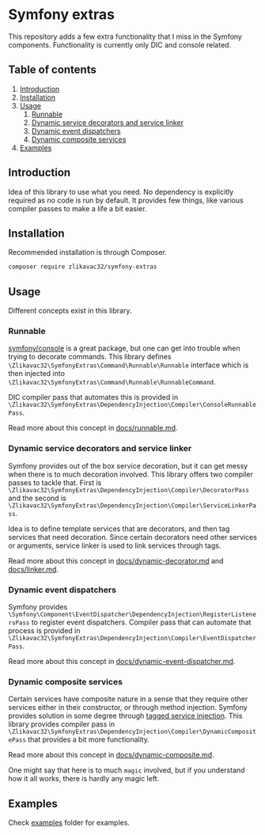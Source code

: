 # Symfony extras

This repository adds a few extra functionality that I miss in the Symfony components. Functionality is currently only DIC and console related.

## Table of contents

1. [Introduction](#introduction)
1. [Installation](#installation)
1. [Usage](#usage)
    1. [Runnable](#runnable)
    1. [Dynamic service decorators and service linker](#dynamic-service-decorators-and-service-linker)
    1. [Dynamic event dispatchers](#dynamic-event-dispatchers)
    1. [Dynamic composite services](#dynamic-composite-services)
1. [Examples](#examples)

## Introduction

Idea of this library to use what you need. No dependency is explicitly required as no code is run by default. It provides few things, like various compiler passes to make a life a bit easier.

## Installation

Recommended installation is through Composer.

```bash
composer require zlikavac32/symfony-extras
```

## Usage

Different concepts exist in this library.

### Runnable

[symfony/console](https://github.com/symfony/console) is a great package, but one can get into trouble when trying to decorate commands. This library defines `\Zlikavac32\SymfonyExtras\Command\Runnable\Runnable` interface which is then injected into `\Zlikavac32\SymfonyExtras\Command\Runnable\RunnableCommand`.

DIC compiler pass that automates this is provided in `\Zlikavac32\SymfonyExtras\DependencyInjection\Compiler\ConsoleRunnablePass`.

Read more about this concept in [docs/runnable.md](docs/runnable.md).

### Dynamic service decorators and service linker

Symfony provides out of the box service decoration, but it can get messy when there is to much decoration involved. This library offers two compiler passes to tackle that. First is `\Zlikavac32\SymfonyExtras\DependencyInjection\Compiler\DecoratorPass` and the second is `\Zlikavac32\SymfonyExtras\DependencyInjection\Compiler\ServiceLinkerPass`.

Idea is to define template services that are decorators, and then tag services that need decoration. Since certain decorators need other services or arguments, service linker is used to link services through tags.

Read more about this concept in [docs/dynamic-decorator.md](docs/dynamic-decorator.md) and [docs/linker.md](docs/linker.md).

### Dynamic event dispatchers

Symfony provides `\Symfony\Component\EventDispatcher\DependencyInjection\RegisterListenersPass` to register event dispatchers. Compiler pass that can automate that process is provided in `\Zlikavac32\SymfonyExtras\DependencyInjection\Compiler\EventDispatcherPass`.

Read more about this concept in [docs/dynamic-event-dispatcher.md](docs/dynamic-event-dispatcher.md).

### Dynamic composite services

Certain services have composite nature in a sense that they require other services either in their constructor, or through method injection. Symfony provides solution in some degree through [tagged service injection](https://symfony.com/blog/new-in-symfony-3-4-simpler-injection-of-tagged-services). This library provides compiler pass in `\Zlikavac32\SymfonyExtras\DependencyInjection\Compiler\DynamicCompositePass` that provides a bit more functionality.

Read more about this concept in [docs/dynamic-composite.md](docs/dynamic-composite.md).

One might say that here is to much `magic` involved, but if you understand how it all works, there is hardly any magic left.

## Examples

Check [examples](examples) folder for examples.
